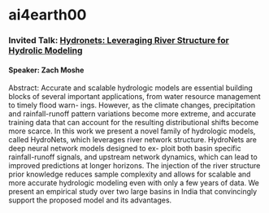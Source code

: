 # ai4earth00 
### Invited Talk: [Hydronets: Leveraging River Structure for Hydrolic Modeling](http://ai4earthscience.github.io/iclr-2020-workshop/papers/ai4earth04.pdf)
#### Speaker: Zach Moshe

Abstract: Accurate and scalable hydrologic models are essential building blocks of several important applications, from water resource management to timely flood warn- ings. However, as the climate changes, precipitation and rainfall-runoff pattern variations become more extreme, and accurate training data that can account for the resulting distributional shifts become more scarce. In this work we present a novel family of hydrologic models, called HydroNets, which leverages river network structure. HydroNets are deep neural network models designed to ex- ploit both basin specific rainfall-runoff signals, and upstream network dynamics, which can lead to improved predictions at longer horizons. The injection of the river structure prior knowledge reduces sample complexity and allows for scalable and more accurate hydrologic modeling even with only a few years of data. We present an empirical study over two large basins in India that convincingly support the proposed model and its advantages.
